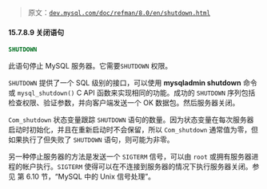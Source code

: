 > 原文：[`dev.mysql.com/doc/refman/8.0/en/shutdown.html`](https://dev.mysql.com/doc/refman/8.0/en/shutdown.html)

#### 15.7.8.9 关闭语句

```sql
SHUTDOWN
```

此语句停止 MySQL 服务器。它需要`SHUTDOWN` 权限。

`SHUTDOWN` 提供了一个 SQL 级别的接口，可以使用 **mysqladmin shutdown** 命令或 `mysql_shutdown()` C API 函数来实现相同的功能。成功的 `SHUTDOWN` 序列包括检查权限、验证参数，并向客户端发送一个 OK 数据包。然后服务器关闭。

`Com_shutdown` 状态变量跟踪 `SHUTDOWN` 语句的数量。因为状态变量在每次服务器启动时初始化，并且在重新启动时不会保留，所以 `Com_shutdown` 通常值为零，但如果执行了但失败了 `SHUTDOWN` 语句，则可能为非零。

另一种停止服务器的方法是发送一个 `SIGTERM` 信号，可以由 `root` 或拥有服务器进程的帐户执行。`SIGTERM` 使得可以在不连接到服务器的情况下执行服务器关闭。参见 第 6.10 节，“MySQL 中的 Unix 信号处理”。

